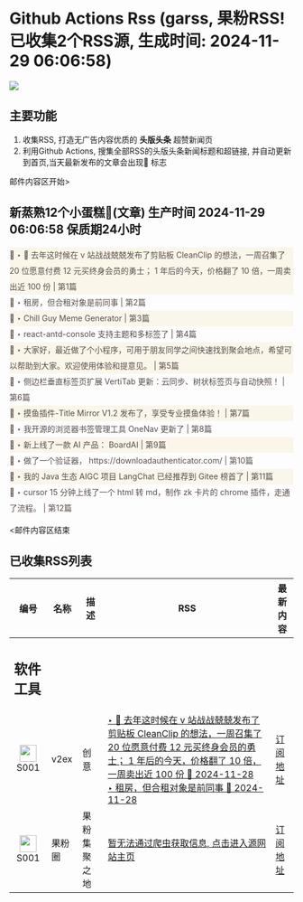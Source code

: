 # Github Actions Rss (garss, 果粉RSS! 已收集2个RSS源, 生成时间: 2024-11-29 06:06:58)

![](https://cdn.jsdelivr.net/gh/xinkeji/garss/_media/ga-rss.png)



## 主要功能
1. 收集RSS, 打造无广告内容优质的 **头版头条** 超赞新闻页
2. 利用Github Actions, 搜集全部RSS的头版头条新闻标题和超链接, 并自动更新到首页,当天最新发布的文章会出现🌈 标志

邮件内容区开始>
<h2>新蒸熟12个小蛋糕🍰(文章) 生产时间 2024-11-29 06:06:58 保质期24小时</h2>

<div style='line-height:3;background-color:#FAF6EA;' ><a href='https://www.v2ex.com/t/1093430#reply75' style="line-height:2;text-decoration:none;display:block;color:#584D49;">🌈 ‣ 🎁 去年这时候在 v 站战战兢兢发布了剪贴板 CleanClip 的想法，一周召集了 20 位愿意付费 12 元买终身会员的勇士； 1 年后的今天，价格翻了 10 倍，一周卖出近 100 份 | 第1篇</a></div><div style='line-height:3;' ><a href='https://www.v2ex.com/t/1093536#reply1' style="line-height:2;text-decoration:none;display:block;color:#584D49;">🌈 ‣ 租房，但合租对象是前同事 | 第2篇</a></div><div style='line-height:3;background-color:#FAF6EA;' ><a href='https://www.v2ex.com/t/1093516#reply0' style="line-height:2;text-decoration:none;display:block;color:#584D49;">🌈 ‣ Chill Guy Meme Generator | 第3篇</a></div><div style='line-height:3;' ><a href='https://www.v2ex.com/t/1093449#reply3' style="line-height:2;text-decoration:none;display:block;color:#584D49;">🌈 ‣ react-antd-console 支持主题和多标签了 | 第4篇</a></div><div style='line-height:3;background-color:#FAF6EA;' ><a href='https://www.v2ex.com/t/1093384#reply14' style="line-height:2;text-decoration:none;display:block;color:#584D49;">🌈 ‣ 大家好，最近做了个小程序，可用于朋友同学之间快速找到聚会地点，希望可以帮助到大家。欢迎使用体验和提意见。 | 第5篇</a></div><div style='line-height:3;' ><a href='https://www.v2ex.com/t/1093321#reply26' style="line-height:2;text-decoration:none;display:block;color:#584D49;">🌈 ‣ 侧边栏垂直标签页扩展 VertiTab 更新：云同步、树状标签页与自动快照！ | 第6篇</a></div><div style='line-height:3;background-color:#FAF6EA;' ><a href='https://www.v2ex.com/t/1093462#reply2' style="line-height:2;text-decoration:none;display:block;color:#584D49;">🌈 ‣ 摸鱼插件-Title Mirror V1.2 发布了，享受专业摸鱼体验！ | 第7篇</a></div><div style='line-height:3;' ><a href='https://www.v2ex.com/t/1093423#reply6' style="line-height:2;text-decoration:none;display:block;color:#584D49;">🌈 ‣ 我开源的浏览器书签管理工具 OneNav 更新了 | 第8篇</a></div><div style='line-height:3;background-color:#FAF6EA;' ><a href='https://www.v2ex.com/t/1093409#reply1' style="line-height:2;text-decoration:none;display:block;color:#584D49;">🌈 ‣ 新上线了一款 AI 产品： BoardAI | 第9篇</a></div><div style='line-height:3;' ><a href='https://www.v2ex.com/t/1093345#reply8' style="line-height:2;text-decoration:none;display:block;color:#584D49;">🌈 ‣ 做了一个验证器， https://downloadauthenticator.com/ | 第10篇</a></div><div style='line-height:3;background-color:#FAF6EA;' ><a href='https://www.v2ex.com/t/1093368#reply0' style="line-height:2;text-decoration:none;display:block;color:#584D49;">🌈 ‣ 我的 Java 生态 AIGC 项目 LangChat 已经推荐到 Gitee 榜首了 | 第11篇</a></div><div style='line-height:3;' ><a href='https://www.v2ex.com/t/1093291#reply0' style="line-height:2;text-decoration:none;display:block;color:#584D49;">🌈 ‣ cursor 15 分钟上线了一个 html 转 md，制作 zk 卡片的 chrome 插件，走通了流程。 | 第12篇</a></div>

<邮件内容区结束

## 已收集RSS列表

| 编号 | 名称 | 描述 | RSS | 最新内容 |
| --- | --- | --- | --- | --- |
| <h2 id="软件工具">软件工具</h2> |  |   |  |  |
| <div id="S001" style="text-align: center;"><img src="https://cdn.jsdelivr.net/gh/zhaoolee/garss/_media/favicon/S001.png" width="30px" style="width:30px;height: auto;"/><br><span>S001</span></div> | v2ex | 创意 | [‣ 🎁 去年这时候在 v 站战战兢兢发布了剪贴板 CleanClip 的想法，一周召集了 20 位愿意付费 12 元买终身会员的勇士； 1 年后的今天，价格翻了 10 倍，一周卖出近 100 份 🌈 2024-11-28](https://www.v2ex.com/t/1093430#reply75)<br/>[‣ 租房，但合租对象是前同事 🌈 2024-11-28](https://www.v2ex.com/t/1093536#reply1) | [订阅地址](https://www.v2ex.com/feed/tab/creative.xml) |
| <div id="S001" style="text-align: center;"><img src="https://cdn.jsdelivr.net/gh/zhaoolee/garss/_media/favicon/S001.png" width="30px" style="width:30px;height: auto;"/><br><span>S001</span></div> | 果粉圈 | 果粉集聚之地 | [暂无法通过爬虫获取信息, 点击进入源网站主页](https://g0f.cn) | [订阅地址](https://g0f.cn/rss.xml) |



